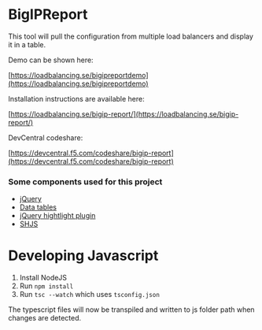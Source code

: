 # BigIPReport

This tool will pull the configuration from multiple load balancers and display it in a table.

Demo can be shown here:

[https://loadbalancing.se/bigipreportdemo](https://loadbalancing.se/bigipreportdemo)

Installation instructions are available here:

[https://loadbalancing.se/bigip-report/](https://loadbalancing.se/bigip-report/)

DevCentral codeshare:

[https://devcentral.f5.com/codeshare/bigip-report](https://devcentral.f5.com/codeshare/bigip-report)

### Some components used for this project
* [jQuery](https://jquery.com/)
* [Data tables](https://datatables.net/)
* [jQuery hightlight plugin](http://johannburkard.de/blog/programming/javascript/highlight-javascript-text-higlighting-jquery-plugin.html)
* [SHJS](http://shjs.sourceforge.net)

# Developing Javascript
1. Install NodeJS
2. Run `npm install`
4. Run `tsc --watch` which uses `tsconfig.json`

The typescript files will now be transpiled and written to js folder path when changes are detected.
